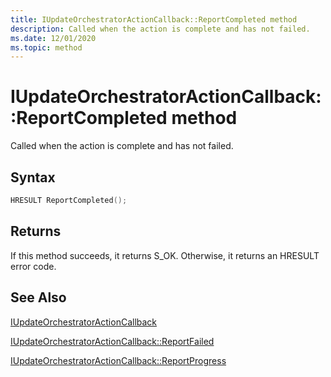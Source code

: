 ```yaml
---
title: IUpdateOrchestratorActionCallback::ReportCompleted method
description: Called when the action is complete and has not failed.
ms.date: 12/01/2020
ms.topic: method
---
```


# IUpdateOrchestratorActionCallback::ReportCompleted method

Called when the action is complete and has not failed.

## Syntax
```cpp
HRESULT ReportCompleted();
```

## Returns
If this method succeeds, it returns S_OK. Otherwise, it returns an HRESULT error code.

## See Also

[IUpdateOrchestratorActionCallback](iupdateorchestratoractioncallback.md)

[IUpdateOrchestratorActionCallback::ReportFailed](iupdateorchestratoractioncallback-reportfailed.md)

[IUpdateOrchestratorActionCallback::ReportProgress](iupdateorchestratoractioncallback-reportprogress.md)